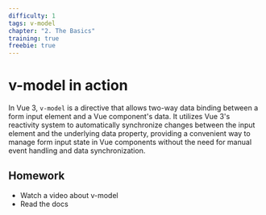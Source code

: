 ```yaml
---
difficulty: 1
tags: v-model
chapter: "2. The Basics"
training: true
freebie: true
---
```


# v-model in action

In Vue 3, `v-model` is a directive that allows two-way data binding between a form input element and a Vue component's data. It utilizes Vue 3's reactivity system to automatically synchronize changes between the input element and the underlying data property, providing a convenient way to manage form input state in Vue components without the need for manual event handling and data synchronization.

## Homework

- Watch a video about v-model
- Read the docs

